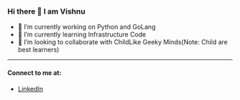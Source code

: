### Hi there 👋 I am Vishnu

<!--
**vishnu-chegondi/vishnu-chegondi** is a ✨ _special_ ✨ repository because its `README.md` (this file) appears on your GitHub profile.
- 🤔 I’m looking for help with ...
- 💬 Ask me about ...
- 📫 How to reach me: ...
- 😄 Pronouns: ...
- ⚡ Fun fact: ...
-->

- 🔭 I’m currently working on Python and GoLang
- 🌱 I’m currently learning Infrastructure Code
- 👯 I’m looking to collaborate with ChildLike Geeky Minds(Note: Child are best learners)

---

#### Connect to me at:

- [LinkedIn](https://www.linkedin.com/in/vishnuchegondi/)
